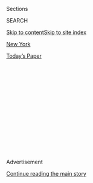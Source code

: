 <div id="app">

<div>

<div>

<div>

<div class="NYTAppHideMasthead css-1q2w90k e1suatyy0">

<div class="section css-ui9rw0 e1suatyy2">

<div class="css-eph4ug er09x8g0">

<div class="css-6n7j50">

</div>

<span class="css-1dv1kvn">Sections</span>

<div class="css-10488qs">

<span class="css-1dv1kvn">SEARCH</span>

</div>

[Skip to content](#site-content)[Skip to site index](#site-index)

</div>

<div id="masthead-section-label" class="css-1wr3we4 eaxe0e00">

[New
York](https://www.nytimes.com/section/nyregion)

</div>

<div class="css-10698na e1huz5gh0">

</div>

</div>

<div id="masthead-bar-one" class="section hasLinks css-15hmgas e1csuq9d3">

<div class="css-uqyvli e1csuq9d0">

</div>

<div class="css-1uqjmks e1csuq9d1">

</div>

<div class="css-9e9ivx">

[](https://myaccount.nytimes.com/auth/login?response_type=cookie&client_id=vi)

</div>

<div class="css-1bvtpon e1csuq9d2">

[Today’s
Paper](https://www.nytimes.com/section/todayspaper)

</div>

</div>

</div>

</div>

<div data-aria-hidden="false">

<div id="site-content" data-role="main">

<div>

<div class="css-1aor85t" style="opacity:0.000000001;z-index:-1;visibility:hidden">

<div class="css-1hqnpie">

<div class="css-epjblv">

<span class="css-17xtcya">[New
York](/section/nyregion)</span><span class="css-x15j1o">|</span><span class="css-fwqvlz">Chief
of New York’s Struggling Public Hospital System Is
Resigning</span>

</div>

<div class="css-k008qs">

<div class="css-1iwv8en">

<span class="css-18z7m18"></span>

<div>

</div>

</div>

<span class="css-1n6z4y">https://nyti.ms/2egLzHZ</span>

<div class="css-1705lsu">

<div class="css-4xjgmj">

<div class="css-4skfbu" data-role="toolbar" data-aria-label="Social Media Share buttons, Save button, and Comments Panel with current comment count" data-testid="share-tools">

  - 
  - 
  - 
  - 
    
    <div class="css-6n7j50">
    
    </div>

  - 

</div>

</div>

</div>

</div>

</div>

</div>

<div id="NYT_TOP_BANNER_REGION" class="css-13pd83m">

</div>

<div id="top-wrapper" class="css-1sy8kpn">

<div id="top-slug" class="css-l9onyx">

Advertisement

</div>

[Continue reading the main
story](#after-top)

<div class="ad top-wrapper" style="text-align:center;height:100%;display:block;min-height:250px">

<div id="top" class="place-ad" data-position="top" data-size-key="top">

</div>

</div>

<div id="after-top">

</div>

</div>

<div id="sponsor-wrapper" class="css-1hyfx7x">

<div id="sponsor-slug" class="css-19vbshk">

Supported by

</div>

[Continue reading the main
story](#after-sponsor)

<div id="sponsor" class="ad sponsor-wrapper" style="text-align:center;height:100%;display:block">

</div>

<div id="after-sponsor">

</div>

</div>

<div class="css-1vkm6nb ehdk2mb0">

# Chief of New York’s Struggling Public Hospital System Is Resigning

</div>

<div class="css-xt80pu e12qa4dv0">

<div class="css-18e8msd">

<div class="css-vp77d3 epjyd6m0">

<div class="css-1baulvz">

By [<span class="css-1baulvz last-byline" itemprop="name">J. David
Goodman</span>](http://www.nytimes.com/by/j-david-goodman)

</div>

</div>

  - Nov. 7,
    2016

  - 
    
    <div class="css-4xjgmj">
    
    <div class="css-d8bdto" data-role="toolbar" data-aria-label="Social Media Share buttons, Save button, and Comments Panel with current comment count" data-testid="share-tools">
    
      - 
      - 
      - 
      - 
        
        <div class="css-6n7j50">
        
        </div>
    
      - 
    
    </div>
    
    </div>

</div>

</div>

<div class="section meteredContent css-1r7ky0e" name="articleBody" itemprop="articleBody">

<div class="css-1fanzo5 StoryBodyCompanionColumn">

<div class="css-53u6y8">

The chief executive of [NYC Health &
Hospitals](http://www.nychealthandhospitals.org/hhc/html/home/home.shtml),
which runs New York City’s public hospitals, is stepping down from his
post atop the nation’s largest municipal health care system, a move that
City Hall officials described on Monday as voluntary and expected.

The departure of the executive, Dr. Ramanathan Raju, comes several
months after Mayor Bill de Blasio [announced his
plan](http://www.nytimes.com/2016/04/26/nyregion/de-blasio-to-propose-2-billion-for-new-york-citys-hospital-system.html)
to overhaul the hospital system, which faces a staggering shortfall of
cash for the operations of 11 hospitals across the city, including the
flagship Bellevue Hospital Center in Manhattan and Elmhurst Hospital
Center in Queens.

Appointed by Mr. de Blasio, a Democrat, in the first weeks of his
administration in 2014, Dr. Raju told City Hall officials in September
that he wanted to resign, according to a spokeswoman for the mayor. A
person familiar with Dr. Raju’s thinking said the recent death of his
mother precipitated his departure, which is effective at the end of the
month.

“He felt in many ways that he had done as much as he could,” said the
person, who spoke on the condition of anonymity to discuss private
conversations. “His mother had always lived with him. He wanted to go to
India and do all of the rituals.”

</div>

</div>

<div class="css-1fanzo5 StoryBodyCompanionColumn">

<div class="css-53u6y8">

Dr. Raju will be departing the agency as it faces fiscal challenges that
the city’s Independent Budget Office has called the [steepest in
memory](http://www.ibo.nyc.ny.us/iboreports/critical-condition-reviving-the-fiscal-health-of-the-citys-public-hospitals-will-take-state-federal-and-union-cooperation-june-2016.pdf).
Shortfalls prompted the city to infuse an additional $500 million into
Health & Hospitals, formerly known as the Health and Hospitals
Corporation, which has a budget of roughly $7 billion. The city’s annual
contribution is expected to top $2 billion until at least 2020 as state
and federal funding has declined. People without health insurance make
up a significant number of those who use the system.

</div>

</div>

<div class="css-79elbk" data-testid="photoviewer-wrapper">

<div class="css-z3e15g" data-testid="photoviewer-wrapper-hidden">

</div>

<div class="css-1a48zt4 ehw59r15" data-testid="photoviewer-children">

![<span class="css-16f3y1r e13ogyst0" data-aria-hidden="true">Dr.
Ramanathan Raju will step down at the end of the
month.</span><span class="css-cnj6d5 e1z0qqy90" itemprop="copyrightHolder"><span class="css-1ly73wi e1tej78p0">Credit...</span><span>Chester
Higgins Jr./The New York
Times</span></span>](https://static01.nyt.com/images/2016/11/08/nyregion/08RAJU/08RAJU-articleInline.jpg?quality=75&auto=webp&disable=upscale)

</div>

</div>

<div class="css-1fanzo5 StoryBodyCompanionColumn">

<div class="css-53u6y8">

“The city administration really has nothing to do with the funding
issues,” said Kenneth E. Raske, president of the trade group Greater New
York Hospital Association. “The transformation of the health care system
is not limited to H.\&H. It’s across the United States.”

The city also [took over health care
services](http://www.nytimes.com/2015/06/11/nyregion/report-details-failings-of-corizon-rikers-island-health-provider.html)
at the Rikers Island jail complex last year, adding new complexity to
the task of reforming the system.

“I think Ram Raju over the last almost three years really did great work
to start fixing Health and Hospitals Corporation,” Mr. de Blasio said
during his weekly interview on the local news channel NY1. “It’s going
to need a lot of work.”

</div>

</div>

<div class="css-1fanzo5 StoryBodyCompanionColumn">

<div class="css-53u6y8">

His departure was [reported by The Daily
News](http://www.nydailynews.com/new-york/head-nyc-cash-bleeding-public-hospital-system-step-article-1.2862844).

Stanley Brezenoff, who ran the Health and Hospitals Corporation in the
1980s, is set to take over from Dr. Raju until a permanent replacement
is named. Mr. Brezenoff, 78, a [veteran of city politics and health
care](http://www.nytimes.com/1984/01/04/nyregion/man-in-the-news-a-public-official-who-garners-superlatives-stanley-brezenoff.html)
who served as first deputy mayor to Mayor Edward I. Koch, has experience
with turning around medical institutions, notably at Maimonides Medical
Center, which struggled financially before his arrival there in 1995.

“He’s a really good strategist and knows how to make a plan,” said
Pamela Brier, who worked with Mr. Brezenoff at Maimonides and succeeded
him as chief executive. Ms. Brier is now on a panel of health care
experts advising the de Blasio administration on Health & Hospitals.

Mr. Brezenoff faced another challenge at Long Island College Hospital,
which he ran as the chief executive officer and president of Continuum
Health Partners until the hospital was taken over by the state. Mr. de
Blasio, as a candidate for mayor, resisted its closing and then fought
to preserve some health care there once in office.

The former site of the hospital in Brooklyn Heights is now on a path to
be developed [as market-rate
housing](http://www.politico.com/states/new-york/city-hall/story/2016/11/in-disappointing-turn-for-de-blasio-long-island-college-hospital-will-not-include-affordable-housing-107092#ixzz4P4CeuxXZ).

</div>

</div>

</div>

<div>

</div>

<div>

</div>

<div>

</div>

<div>

<div id="bottom-wrapper" class="css-1ede5it">

<div id="bottom-slug" class="css-l9onyx">

Advertisement

</div>

[Continue reading the main
story](#after-bottom)

<div id="bottom" class="ad bottom-wrapper" style="text-align:center;height:100%;display:block;min-height:90px">

</div>

<div id="after-bottom">

</div>

</div>

</div>

</div>

</div>

## Site Index

<div>

</div>

## Site Information Navigation

  - [© <span>2020</span> <span>The New York Times
    Company</span>](https://help.nytimes.com/hc/en-us/articles/115014792127-Copyright-notice)

<!-- end list -->

  - [NYTCo](https://www.nytco.com/)
  - [Contact
    Us](https://help.nytimes.com/hc/en-us/articles/115015385887-Contact-Us)
  - [Work with us](https://www.nytco.com/careers/)
  - [Advertise](https://nytmediakit.com/)
  - [T Brand Studio](http://www.tbrandstudio.com/)
  - [Your Ad
    Choices](https://www.nytimes.com/privacy/cookie-policy#how-do-i-manage-trackers)
  - [Privacy](https://www.nytimes.com/privacy)
  - [Terms of
    Service](https://help.nytimes.com/hc/en-us/articles/115014893428-Terms-of-service)
  - [Terms of
    Sale](https://help.nytimes.com/hc/en-us/articles/115014893968-Terms-of-sale)
  - [Site
    Map](https://spiderbites.nytimes.com)
  - [Help](https://help.nytimes.com/hc/en-us)
  - [Subscriptions](https://www.nytimes.com/subscription?campaignId=37WXW)

</div>

</div>

</div>

</div>
